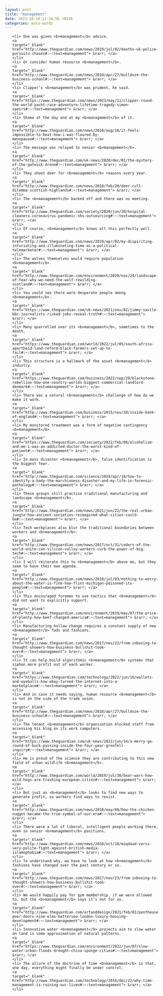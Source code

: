 ```yaml
---
layout: post
title: "management"
date: 2023-10-10 12:34:56 +0530
categories: auto-words
---
```

<ol>

    <li> One was given <b>management</b> advice.
    <a 
    target="_blank" 
    href="http://www.theguardian.com/news/2019/jul/02/deaths-uk-police-pursuits-chases#:~:text=management"> &rarr; </a>
    </li>
    <li> Or consider human resource <b>management</b>.
    <a 
    target="_blank" 
    href="http://www.theguardian.com/news/2018/apr/27/bulldoze-the-business-school#:~:text=management"> &rarr; </a>
    </li>
    <li> Clipper’s <b>management</b> was prudent, he said.
    <a 
    target="_blank" 
    href="https://www.theguardian.com/news/2023/may/11/clipper-round-the-world-yacht-race-adventure-lifetime-tragedy-simon-speirs#:~:text=management"> &rarr; </a>
    </li>
    <li> Shame at the day and at my <b>management</b> of it.
    <a 
    target="_blank" 
    href="http://www.theguardian.com/news/2018/aug/16/it-feels-impossible-to-beat-how-i-was-floored-by-menopause#:~:text=management"> &rarr; </a>
    </li>
    <li> The message was relayed to senior <b>management</b>.
    <a 
    target="_blank" 
    href="http://www.theguardian.com/uk-news/2020/dec/01/the-mystery-of-the-gatwick-drone#:~:text=management"> &rarr; </a>
    </li>
    <li> They shoot deer for <b>management</b> reasons every year.
    <a 
    target="_blank" 
    href="http://www.theguardian.com/news/2018/feb/20/deer-cull-dilemma-scottish-highlands#:~:text=management"> &rarr; </a>
    </li>
    <li> The <b>management</b> backed off and there was no meeting.
    <a 
    target="_blank" 
    href="http://www.theguardian.com/society/2020/jun/30/hospital-cleaners-coronavirus-pandemic-nhs-outsourcing#:~:text=management"> &rarr; </a>
    </li>
    <li> Of course, <b>management</b> knows all this perfectly well.
    <a 
    target="_blank" 
    href="http://www.theguardian.com/news/2019/apr/02/my-dispiriting-infuriating-and-illuminating-time-as-a-political-telemarketer#:~:text=management"> &rarr; </a>
    </li>
    <li> The wolves themselves would require population <b>management</b>.
    <a 
    target="_blank" 
    href="http://www.theguardian.com/environment/2020/nov/24/landscape-of-fear-why-we-need-the-wolf-rewilding-scotland#:~:text=management"> &rarr; </a>
    </li>
    <li> You could see there were desperate people among <b>management</b>.
    <a 
    target="_blank" 
    href="https://www.theguardian.com/uk-news/2021/nov/02/jimmy-savile-bbc-journalists-risked-jobs-reveal-truth#:~:text=management"> &rarr; </a>
    </li>
    <li> Many quarrelled over its <b>management</b>, sometimes to the death.
    <a 
    target="_blank" 
    href="https://www.theguardian.com/world/2022/jul/05/south-africa-apartheid-land-reform-black-farmers-set-up-to-fail#:~:text=management"> &rarr; </a>
    </li>
    <li> This structure is a hallmark of the asset <b>management</b> industry.
    <a 
    target="_blank" 
    href="https://www.theguardian.com/business/2022/sep/29/blackstone-rebellion-how-one-country-worlds-biggest-commercial-landlord-denmark#:~:text=management"> &rarr; </a>
    </li>
    <li> There was a natural <b>management</b> challenge of how do we make it work.
    <a 
    target="_blank" 
    href="http://www.theguardian.com/business/2015/nov/10/inside-bank-of-england#:~:text=management"> &rarr; </a>
    </li>
    <li> My monitored treatment was a form of negative contingency <b>management</b>.
    <a 
    target="_blank" 
    href="https://www.theguardian.com/society/2022/feb/08/alcoholism-and-me-i-was-an-addicted-doctor-the-worst-kind-of-patient#:~:text=management"> &rarr; </a>
    </li>
    <li> In mass disaster <b>management</b>, false identification is the biggest fear.
    <a 
    target="_blank" 
    href="http://www.theguardian.com/science/2019/apr/18/how-to-identify-a-body-the-marchioness-disaster-and-my-life-in-forensic-pathology#:~:text=management"> &rarr; </a>
    </li>
    <li> These groups still practise traditional manufacturing and landscape <b>management</b>.
    <a 
    target="_blank" 
    href="http://www.theguardian.com/news/2021/jun/22/the-real-urban-jungle-how-ancient-societies-reimagined-what-cities-could-be#:~:text=management"> &rarr; </a>
    </li>
    <li> Tech workplaces also blur the traditional boundaries between workers and <b>management</b>.
    <a 
    target="_blank" 
    href="http://www.theguardian.com/news/2017/oct/31/coders-of-the-world-unite-can-silicon-valley-workers-curb-the-power-of-big-tech#:~:text=management"> &rarr; </a>
    </li>
    <li> I will reiterate this to <b>management</b> above me, but they seem to have their own agenda.
    <a 
    target="_blank" 
    href="http://www.theguardian.com/news/2018/jul/03/nothing-to-worry-about-the-water-is-fine-how-flint-michigan-poisoned-its-people#:~:text=management"> &rarr; </a>
    </li>
    <li> This encouraged foremen to use tactics that <b>management</b> did not want to explicitly support.
    <a 
    target="_blank" 
    href="http://www.theguardian.com/environment/2019/may/07/the-price-of-plenty-how-beef-changed-america#:~:text=management"> &rarr; </a>
    </li>
    <li> Manufacturing hollow change requires a constant supply of new <b>management</b> fads and fashions.
    <a 
    target="_blank" 
    href="http://www.theguardian.com/news/2017/nov/23/from-inboxing-to-thought-showers-how-business-bullshit-took-over#:~:text=management"> &rarr; </a>
    </li>
    <li> It can help build algorithmic <b>management</b> systems that siphon more profit out of each worker.
    <a 
    target="_blank" 
    href="https://www.theguardian.com/technology/2022/jun/16/wallets-and-eyeballs-how-ebay-turned-the-internet-into-a-marketplace#:~:text=management"> &rarr; </a>
    </li>
    <li> And in case it needs saying, human resource <b>management</b> is not on the side of the trade union.
    <a 
    target="_blank" 
    href="http://www.theguardian.com/news/2018/apr/27/bulldoze-the-business-school#:~:text=management"> &rarr; </a>
    </li>
    <li> The tenant <b>management</b> organisation blocked staff from accessing his blog on its work computers.
    <a 
    target="_blank" 
    href="https://www.theguardian.com/uk-news/2022/jun/14/a-merry-go-round-of-buck-passing-inside-the-four-year-grenfell-inquiry#:~:text=management"> &rarr; </a>
    </li>
    <li> He is proud of the science they are contributing to this new field of urban wildlife <b>management</b>.
    <a 
    target="_blank" 
    href="http://www.theguardian.com/world/2019/jul/30/boar-wars-how-wild-hogs-are-trashing-european-cities#:~:text=management"> &rarr; </a>
    </li>
    <li> But just as <b>management</b> looks to find new ways to generate profit, so workers find ways to resist.
    <a 
    target="_blank" 
    href="http://www.theguardian.com/news/2018/may/08/how-the-chicken-nugget-became-the-true-symbol-of-our-era#:~:text=management"> &rarr; </a>
    </li>
    <li> There were a lot of liberal, intelligent people working there, even in senior <b>management</b> positions.
    <a 
    target="_blank" 
    href="http://www.theguardian.com/news/2018/oct/18/miqdaad-versi-very-polite-fight-against-british-media-islamophobia#:~:text=management"> &rarr; </a>
    </li>
    <li> To understand why, we have to look at how <b>management</b> fashions have changed over the past century or so.
    <a 
    target="_blank" 
    href="http://www.theguardian.com/news/2017/nov/23/from-inboxing-to-thought-showers-how-business-bullshit-took-over#:~:text=management"> &rarr; </a>
    </li>
    <li> We would happily pay for gym membership, if we were allowed to, but the <b>management</b> says it’s not for us.
    <a 
    target="_blank" 
    href="http://www.theguardian.com/artanddesign/2021/feb/02/penthouses-poor-doors-nine-elms-battersea-london-luxury-housing-development#:~:text=management"> &rarr; </a>
    </li>
    <li> Innovative water <b>management</b> projects aim to slow water on land in some approximation of natural patterns.
    <a 
    target="_blank" 
    href="https://www.theguardian.com/environment/2022/jun/07/slow-water-urban-floods-drought-china-sponge-cities#:~:text=management"> &rarr; </a>
    </li>
    <li> The allure of the doctrine of time <b>management</b> is that, one day, everything might finally be under control.
    <a 
    target="_blank" 
    href="http://www.theguardian.com/technology/2016/dec/22/why-time-management-is-ruining-our-lives#:~:text=management"> &rarr; </a>
    </li>